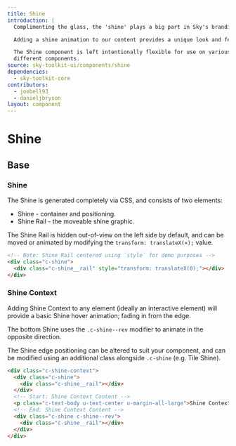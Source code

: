 ```yaml
---
title: Shine
introduction: |
  Complimenting the glass, the 'shine' plays a big part in Sky's branding.

  Adding a shine animation to our content provides a unique look and feel.

  The Shine component is left intentionally flexible for use on various
  different components.
source: sky-toolkit-ui/components/shine
dependencies:
  - sky-toolkit-core
contributors:
  - joebell93
  - danieljbryson
layout: component
---
```


# Shine

## Base

### Shine

The Shine is generated completely via CSS, and consists of two elements:

* Shine - container and positioning.
* Shine Rail - the moveable shine graphic.

The Shine Rail is hidden out-of-view on the left side by default, and can be
moved or animated by modifying the `transform: translateX(×);` value.

```html { "theme": "dark" }
<!-- Note: Shine Rail centered using `style` for demo purposes -->
<div class="c-shine">
  <div class="c-shine__rail" style="transform: translateX(0);"></div>
</div>
```

### Shine Context

Adding Shine Context to any element (ideally an interactive element) will
provide a basic Shine hover animation; fading in from the edge.

The bottom Shine uses the `.c-shine--rev` modifier to animate in the opposite
direction.

The Shine edge positioning can be altered to suit your component, and can be
modified using an additional class alongside `.c-shine` (e.g. Tile Shine).

```html { "theme": "dark", "container": "flush" }
<div class="c-shine-context">
  <div class="c-shine">
    <div class="c-shine__rail"></div>
  </div>
  <!-- Start: Shine Context Content -->
  <p class="c-text-body u-text-center u-margin-all-large">Shine Context</p>
  <!-- End: Shine Context Content -->
  <div class="c-shine c-shine--rev">
    <div class="c-shine__rail"></div>
  </div>
</div>
```